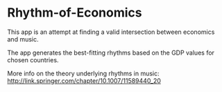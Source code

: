 # Rhythm-of-Economics

This app is an attempt at finding a valid intersection between economics and music.

The app generates the best-fitting rhythms based on the GDP values for chosen countries.

More info on the theory underlying rhythms in music:
http://link.springer.com/chapter/10.1007/11589440_20
